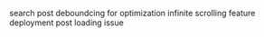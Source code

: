 search post 
deboundcing for optimization
infinite scrolling feature
deployment post loading issue




<!-- change user name -->
<!-- Dummy posts -->
<!-- deploy -->
<!-- generate blog using prompt  -->
<!-- gemini ai api integration -->
<!-- profile session  -->
<!-- update post  -->
<!-- delete post  -->
<!-- view post -->
<!-- login authentication -->
<!-- home page  -->
<!-- create post model -->
<!-- display post  -->
<!-- nav bar dynamic  -->
<!-- dark mode -->
<!-- footer section -->
<!-- share -->
<!-- logo change -->